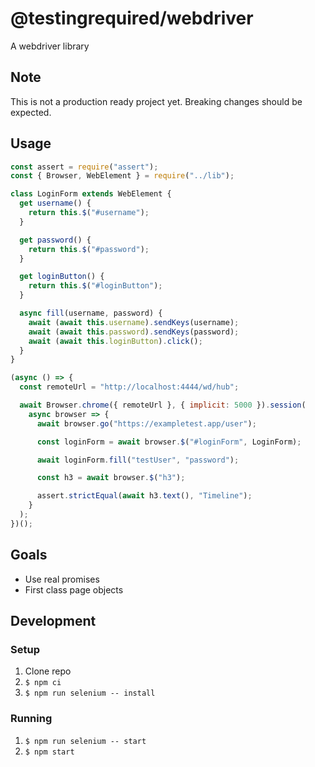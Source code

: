 # @testingrequired/webdriver

A webdriver library

## Note

This is not a production ready project yet. Breaking changes should be expected.

## Usage

```javascript
const assert = require("assert");
const { Browser, WebElement } = require("../lib");

class LoginForm extends WebElement {
  get username() {
    return this.$("#username");
  }

  get password() {
    return this.$("#password");
  }

  get loginButton() {
    return this.$("#loginButton");
  }

  async fill(username, password) {
    await (await this.username).sendKeys(username);
    await (await this.password).sendKeys(password);
    await (await this.loginButton).click();
  }
}

(async () => {
  const remoteUrl = "http://localhost:4444/wd/hub";

  await Browser.chrome({ remoteUrl }, { implicit: 5000 }).session(
    async browser => {
      await browser.go("https://exampletest.app/user");

      const loginForm = await browser.$("#loginForm", LoginForm);

      await loginForm.fill("testUser", "password");

      const h3 = await browser.$("h3");

      assert.strictEqual(await h3.text(), "Timeline");
    }
  );
})();
```

## Goals

- Use real promises
- First class page objects

## Development

### Setup

1. Clone repo
2. `$ npm ci`
3. `$ npm run selenium -- install`

### Running

1. `$ npm run selenium -- start`
2. `$ npm start`
